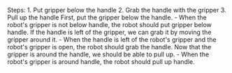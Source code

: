 

Steps:  1. Put gripper below the handle  2. Grab the handle with the gripper  3. Pull up the handle
    First, put the gripper below the handle.
    - When the robot's gripper is not below handle, the robot should put gripper below handle.
    If the handle is left of the gripper, we can grab it by moving the gripper around it.
    - When the handle is left of the robot's gripper and the robot's gripper is open, the robot should grab the handle.
    Now that the gripper is around the handle, we should be able to pull up.
    - When the robot's gripper is around handle, the robot should pull up handle.